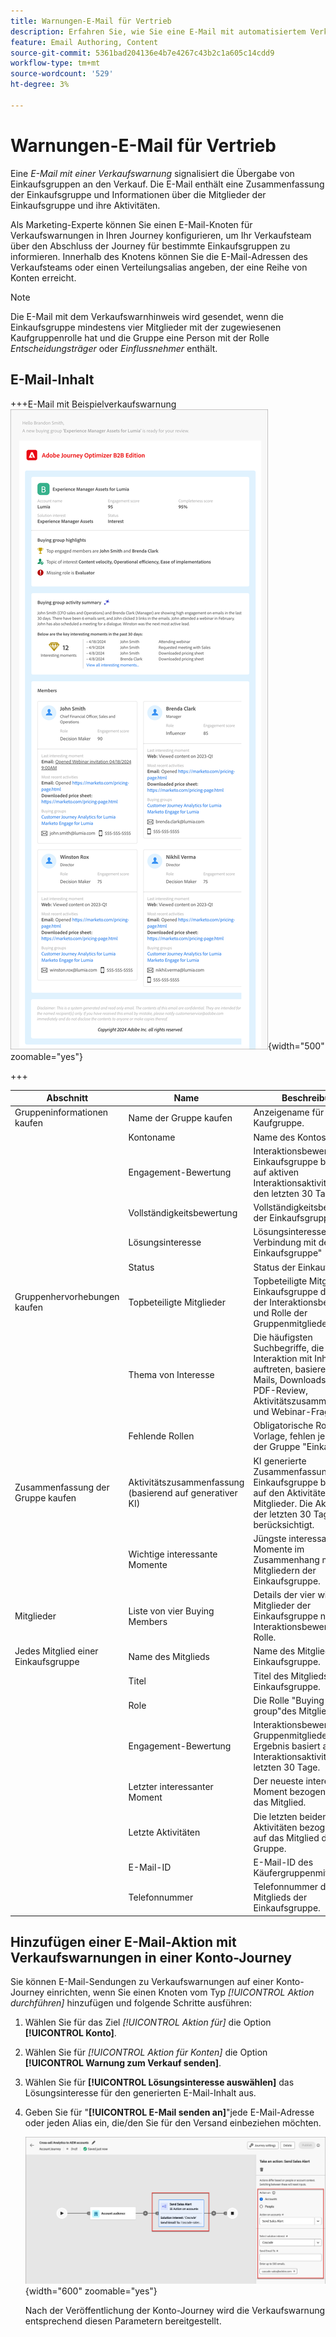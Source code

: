```yaml
---
title: Warnungen-E-Mail für Vertrieb
description: Erfahren Sie, wie Sie eine E-Mail mit automatisiertem Verkaufswarnhinweis in Ihre Journey einschließen.
feature: Email Authoring, Content
source-git-commit: 5361bad204136e4b7e4267c43b2c1a605c14cdd9
workflow-type: tm+mt
source-wordcount: '529'
ht-degree: 3%

---
```


# Warnungen-E-Mail für Vertrieb

Eine _E-Mail mit einer Verkaufswarnung_ signalisiert die Übergabe von Einkaufsgruppen an den Verkauf. Die E-Mail enthält eine Zusammenfassung der Einkaufsgruppe und Informationen über die Mitglieder der Einkaufsgruppe und ihre Aktivitäten.

Als Marketing-Experte können Sie einen E-Mail-Knoten für Verkaufswarnungen in Ihren Journey konfigurieren, um Ihr Verkaufsteam über den Abschluss der Journey für bestimmte Einkaufsgruppen zu informieren. Innerhalb des Knotens können Sie die E-Mail-Adressen des Verkaufsteams oder einen Verteilungsalias angeben, der eine Reihe von Konten erreicht.

>[!NOTE]
>
>Die E-Mail mit dem Verkaufswarnhinweis wird gesendet, wenn die Einkaufsgruppe mindestens vier Mitglieder mit der zugewiesenen Kaufgruppenrolle hat und die Gruppe eine Person mit der Rolle _Entscheidungsträger_ oder _Einflussnehmer_ enthält.

## E-Mail-Inhalt

+++E-Mail mit Beispielverkaufswarnung
![Beispiel einer E-Mail mit einem Verkaufswarnhinweis unter Verwendung der Standardvorlage](./assets/sales-alert-email-example.png){width="500" zoomable="yes"}

+++

| Abschnitt | Name | Beschreibung |
| - | ---- | ----------- |
| Gruppeninformationen kaufen | Name der Gruppe kaufen | Anzeigename für die Kaufgruppe. |
|   | Kontoname | Name des Kontos. |
|   | Engagement-Bewertung | Interaktionsbewertung der Einkaufsgruppe basierend auf aktiven Interaktionsaktivitäten in den letzten 30 Tagen. |
|   | Vollständigkeitsbewertung | Vollständigkeitsbewertung der Einkaufsgruppe. |
|   | Lösungsinteresse | Lösungsinteresse in Verbindung mit der Einkaufsgruppe&quot; |
|   | Status | Status der Einkaufsgruppe. |
| Gruppenhervorhebungen kaufen | Topbeteiligte Mitglieder | Topbeteiligte Mitglieder der Einkaufsgruppe durch Kauf der Interaktionsbewertung und Rolle der Gruppenmitglieder. |
|   | Thema von Interesse | Die häufigsten Suchbegriffe, die bei der Interaktion mit Inhalten auftreten, basieren auf E-Mails, Downloads, Chat, PDF-Review, Aktivitätszusammenfassung und Webinar-Fragen. |
|   | Fehlende Rollen | Obligatorische Rollen in der Vorlage, fehlen jedoch in der Gruppe &quot;Einkauf&quot;. |
| Zusammenfassung der Gruppe kaufen | Aktivitätszusammenfassung (basierend auf generativer KI) | KI generierte Zusammenfassung der Einkaufsgruppe basierend auf den Aktivitäten der Mitglieder. Die Aktivitäten der letzten 30 Tage werden berücksichtigt. |
|   | Wichtige interessante Momente | Jüngste interessante Momente im Zusammenhang mit den Mitgliedern der Einkaufsgruppe. |
| Mitglieder | Liste von vier Buying Members | Details der vier wichtigsten Mitglieder der Einkaufsgruppe nach Interaktionsbewertung und Rolle. |
| Jedes Mitglied einer Einkaufsgruppe | Name des Mitglieds | Name des Mitglieds der Einkaufsgruppe. |
|   | Titel | Titel des Mitglieds der Einkaufsgruppe. |
|   | Role | Die Rolle &quot;Buying group&quot;des Mitglieds. |
|   | Engagement-Bewertung | Interaktionsbewertung der Gruppenmitglieder. Das Ergebnis basiert auf aktiven Interaktionsaktivitäten der letzten 30 Tage. |
|   | Letzter interessanter Moment | Der neueste interessanteste Moment bezogen sich auf das Mitglied. |
|   | Letzte Aktivitäten | Die letzten beiden Aktivitäten bezogen sich auf das Mitglied der Gruppe. |
|   | E-Mail-ID | E-Mail-ID des Käufergruppenmitglieds. |
|   | Telefonnummer | Telefonnummer des Mitglieds der Einkaufsgruppe. |

## Hinzufügen einer E-Mail-Aktion mit Verkaufswarnungen in einer Konto-Journey

Sie können E-Mail-Sendungen zu Verkaufswarnungen auf einer Konto-Journey einrichten, wenn Sie einen Knoten vom Typ _[!UICONTROL Aktion durchführen]_ hinzufügen und folgende Schritte ausführen:

1. Wählen Sie für das Ziel _[!UICONTROL Aktion für]_ die Option **[!UICONTROL Konto]**.

1. Wählen Sie für _[!UICONTROL Aktion für Konten]_ die Option **[!UICONTROL Warnung zum Verkauf senden]**.

1. Wählen Sie für **[!UICONTROL Lösungsinteresse auswählen]** das Lösungsinteresse für den generierten E-Mail-Inhalt aus.

1. Geben Sie für &quot;**[!UICONTROL E-Mail senden an]**&quot;jede E-Mail-Adresse oder jeden Alias ein, die/den Sie für den Versand einbeziehen möchten.

   ![Neues E-Mail-Dialogfeld erstellen](assets/sales-alert-email-journey-node.png){width="600" zoomable="yes"}

   Nach der Veröffentlichung der Konto-Journey wird die Verkaufswarnung entsprechend diesen Parametern bereitgestellt.
